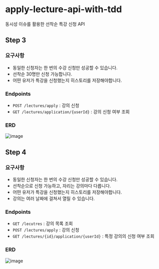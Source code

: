 # apply-lecture-api-with-tdd
동시성 이슈를 활용한 선착순 특강 신청 API

## Step 3

### 요구사항
- 동일한 신청자는 한 번의 수강 신청만 성공할 수 있습니다.
- 선착순 30명만 신청 가능합니다.
- 어떤 유저가 특강을 신청했는지 히스토리를 저장해야합니다.

### Endpoints
- `POST /lectures/apply` : 강의 신청
- `GET /lectures/application/{userId}` : 강의 신청 여부 조회

### ERD
![image](https://github.com/Ksanbal/apply-lecture-api-with-tdd/assets/50395696/7952f6eb-a86b-40a7-818f-7fb2e3a5656b)


## Step 4

### 요구사항
- 동일한 신청자는 한 번의 수강 신청만 성공할 수 있습니다.
- 선착순으로 신청 가능하고, 자리는 강의마다 다릅니다.
- 어떤 유저가 특강을 신청했는지 히스토리를 저장해야합니다.
- 강의는 여러 날짜에 걸쳐서 열릴 수 있습니다.

### Endpoints
- `GET /lecutres` : 강의 목록 조회
- `POST /lectures/apply` : 강의 신청
- `GET /lectures/{id}/application/{userId}` : 특정 강의의 신청 여부 조회

### ERD
![image](https://github.com/Ksanbal/apply-lecture-api-with-tdd/assets/50395696/f6aa1255-4f9f-4817-8986-4c76ddddaac6)
